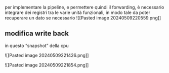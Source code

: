 per implementare la pipeline, e permettere quindi il forwarding, è necessario integrare dei registri tra le varie unità funzionali, in modo tale da poter recuperare un dato se necessario
![[Pasted image 20240509220559.png]]

## modifica write back
in questo “snapshot” della cpu 

![[Pasted image 20240509221426.png]]

![[Pasted image 20240509221854.png]]